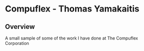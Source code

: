 # Compuflex - Thomas Yamakaitis
## Overview
A small sample of some of the work I have done at The Compuflex Corporation
